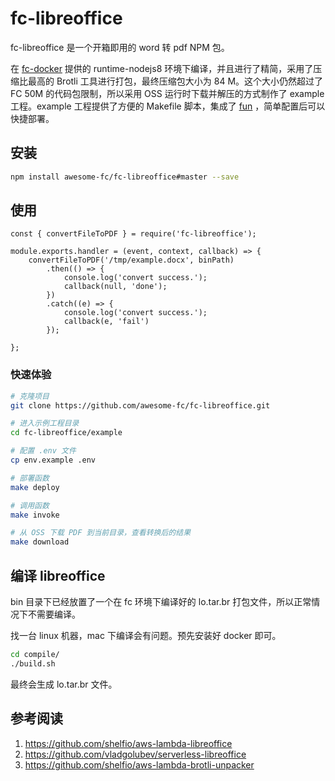 # fc-libreoffice

fc-libreoffice 是一个开箱即用的 word 转 pdf NPM 包。

在 [fc-docker](https://github.com/aliyun/fc-docker) 提供的 runtime-nodejs8 环境下编译，并且进行了精简，采用了压缩比最高的 Brotli 工具进行打包，最终压缩包大小为 84 M。这个大小仍然超过了 FC 50M 的代码包限制，所以采用 OSS 运行时下载并解压的方式制作了 example 工程。example 工程提供了方便的 Makefile 脚本，集成了 [fun](https://github.com/aliyun/fun) ，简单配置后可以快捷部署。

## 安装

```bash
npm install awesome-fc/fc-libreoffice#master --save
```

## 使用

```nodejs
const { convertFileToPDF } = require('fc-libreoffice');

module.exports.handler = (event, context, callback) => {
    convertFileToPDF('/tmp/example.docx', binPath)
        .then(() => {
            console.log('convert success.');
            callback(null, 'done');
        })
        .catch((e) => {
            console.log('convert success.');
            callback(e, 'fail')
        });

};
```

### 快速体验

```bash
# 克隆项目
git clone https://github.com/awesome-fc/fc-libreoffice.git

# 进入示例工程目录
cd fc-libreoffice/example

# 配置 .env 文件
cp env.example .env

# 部署函数
make deploy

# 调用函数
make invoke

# 从 OSS 下载 PDF 到当前目录，查看转换后的结果
make download
```

## 编译 libreoffice

bin 目录下已经放置了一个在 fc 环境下编译好的 lo.tar.br 打包文件，所以正常情况下不需要编译。

找一台 linux 机器，mac 下编译会有问题。预先安装好 docker 即可。

```bash
cd compile/
./build.sh
```

最终会生成 lo.tar.br 文件。

## 参考阅读

1. https://github.com/shelfio/aws-lambda-libreoffice
2. https://github.com/vladgolubev/serverless-libreoffice
3. https://github.com/shelfio/aws-lambda-brotli-unpacker